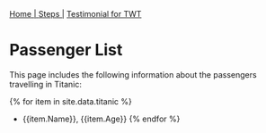 <nav>
<a href="index.html"> Home   | </a>
<a href="Steps.html"> Steps  |</a>
<a href="testimonial.html"> Testimonial for TWT </a>
</nav>

# Passenger List

This page includes the following information about the passengers travelling in Titanic:

{% for item in site.data.titanic %}
- {{item.Name}}, {{item.Age}}
{% endfor %}
